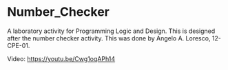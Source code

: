 # Number_Checker
A laboratory activity for Programming Logic and Design. This is designed after the number checker activity. This was done by Angelo A. Loresco, 12-CPE-01.

Video: 
https://youtu.be/Cwg1oqAPh14 
